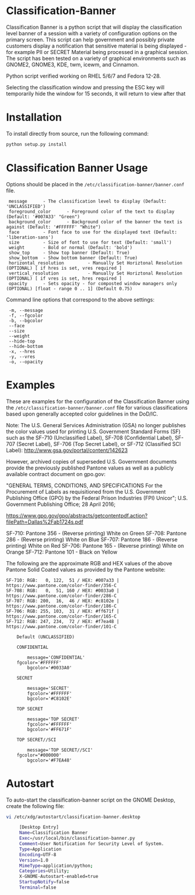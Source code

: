 Classification-Banner
=====================

Classification Banner is a python script that will display the
classification level banner of a session with a variety of
configuration options on the primary screen.  This script can
help government and possibly private customers display a 
notification that sensitive material is being displayed - for 
example PII or SECRET Material being processed in a graphical
session. The script has been tested on a variety of graphical
environments such as GNOME2, GNOME3, KDE, twm, icewm, and Cinnamon.

Python script verified working on RHEL 5/6/7 and Fedora 12-28.

Selecting the classification window and pressing the ESC key
will temporarily hide the window for 15 seconds, it will return
to view after that

Installation
============
To install directly from source, run the following command:
```sh
python setup.py install
```

Classification Banner Usage
===========================

Options should be placed in the `/etc/classification-banner/banner.conf` file.

```
 message      - The classification level to display (Default: 'UNCLASSIFIED')
 foreground_color      - Foreground color of the text to display (Default: '#007A33' "Green")
 background_color      - Background color of the banner the text is against (Default: '#FFFFFF' "White")
 face         - Font face to use for the displayed text (Default: 'liberation-sans')
 size         - Size of font to use for text (Default: 'small')
 weight       - Bold or normal (Default: 'bold')
 show_top     - Show top banner (Default: True)
 show_bottom  - Show bottom banner (Default: True)
 horizontal_resolution         - Manually Set Horiztonal Resolution (OPTIONAL) [ if hres is set, vres required ]
 vertical_resolution           - Manually Set Horiztonal Resolution (OPTIONAL) [ if vres is set, hres required ]
 opacity      - Sets opacity - for composted window managers only (OPTIONAL) [float - range 0 .. 1] (Default 0.75)
```

Command line options that correspond to the above settings:

```
 -m, --message
 -f, --fgcolor
 -b, --bgcolor
 --face
 --size
 --weight
 --hide-top
 --hide-bottom
 -x, --hres
 -y, --vres
 -o, --opacity
```

Examples
========

These are examples for the configuration of the Classification Banner
using the `/etc/classification-banner/banner.conf` file for various classifications
based upon generally accepted color guidelines in the DoD/IC.

Note: The U.S. General Services Administration (GSA) no longer publishes
the color values used for printing U.S. Government Standard Forms (SF)
such as the SF-710 (Unclassified Label), SF-708 (Confidential Label),
SF-707 (Secret Label), SF-706 (Top Secret Label), or SF-712 (Classified 
SCI Label): http://www.gsa.gov/portal/content/142623

However, archived copies of superseded U.S. Government documents provide
the previously published Pantone values as well as a publicly available
contract document on gpo.gov:

"GENERAL TERMS, CONDITIONS, AND SPECIFICATIONS For the Procurement of
Labels as requisitioned from the U.S. Government Publishing Office (GPO)
by the Federal Prison Industries (FPI) Unicor"; U.S. Government Publishing
Office; 28 April 2016;

https://www.gpo.gov/gpo/abstracts/getcontentpdf.action?filePath=Dallas%2Fab1724s.pdf

SF-710: Pantone 356 - (Reverse printing) White on Green
SF-708: Pantone 286 - (Reverse printing) White on Blue
SF-707: Pantone 186 - (Reverse printing) White on Red
SF-706: Pantone 165 - (Reverse printing) White on Orange
SF-712: Pantone 101 - Black on Yellow

The following are the approximate RGB and HEX values of the above Pantone
Solid Coated values as provided by the Pantone website:

```
SF-710: RGB:   0, 122,  51 / HEX: #007a33 | https://www.pantone.com/color-finder/356-C
SF-708: RGB:   0,  51, 160 / HEX: #0033a0 | https://www.pantone.com/color-finder/286-C
SF-707: RGB: 200,  16,  46 / HEX: #c8102e | https://www.pantone.com/color-finder/186-C
SF-706: RGB: 255, 103,  31 / HEX: #ff671f | https://www.pantone.com/color-finder/165-C
SF-712: RGB: 247, 234,  72 / HEX: #f7ea48 | https://www.pantone.com/color-finder/101-C

    Default (UNCLASSIFIED)
        
    CONFIDENTIAL
    
        message='CONFIDENTIAL'
	fgcolor='#FFFFFF'
        bgcolor='#0033A0'
    
    SECRET
        
        message='SECRET'
        fgcolor='#FFFFFF'
        bgcolor='#C8102E'
    
    TOP SECRET
        
        message='TOP SECRET'
        fgcolor='#FFFFFF'
        bgcolor='#FF671F'
        
    TOP SECRET//SCI
        
        message='TOP SECRET//SCI'
	fgcolor="#000000'
        bgcolor='#F7EA48'
```

Autostart
=========

To auto-start the classification-banner script on the GNOME Desktop, 
create the following file:

```sh
vi /etc/xdg/autostart/classification-banner.desktop

     [Desktop Entry]
     Name=Classification Banner
     Exec=/usr/local/bin/classification-banner.py
     Comment=User Notification for Security Level of System.
     Type=Application
     Encoding=UTF-8
     Version=1.0
     MimeType=application/python;
     Categories=Utility;
     X-GNOME-Autostart-enabled=true
     StartupNotify=false
     Terminal=false
```
